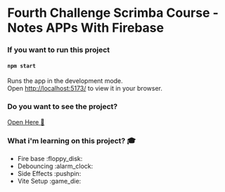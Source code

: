 # Fourth Challenge Scrimba Course - Notes APPs With Firebase

### If you want to run this project

#### `npm start`
Runs the app in the development mode.\
Open [http://localhost:5173/](http://localhost:5173) to view it in your browser.

### Do you want to see the project?
<a href="https://65a6a2fa97d1950511d28d22--bright-lamington-908691.netlify.app/">Open Here :dart:</a>


### What i'm learning on this project? :mortar_board:
<ul>
    <li>
        Fire base :floppy_disk:
    </li>
    <li>
        Debouncing :alarm_clock:
    </li>
    <li>
        Side Effects :pushpin:
    </li>
    <li>
        Vite Setup :game_die:
    </li>
</ul>